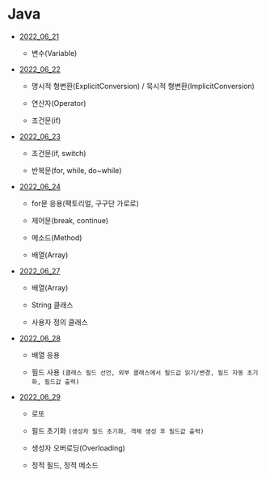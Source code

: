 # Java

- [2022_06_21](p2022_06_21)

  - 변수(Variable)

- [2022_06_22](p2022_06_22)

  - 명시적 형변환(ExplicitConversion) / 묵시적 형변환(ImplicitConversion)

  - 연산자(Operator)

  - 조건문(if)

- [2022_06_23](p2022_06_23)

  - 조건문(if, switch)

  - 반복문(for, while, do~while)

- [2022_06_24](p2022_06_24)

  - for문 응용(팩토리얼, 구구단 가로로)

  - 제어문(break, continue)

  - 메소드(Method)

  - 배열(Array)

- [2022_06_27](p2022_06_27)

  - 배열(Array)

  - String 클래스

  - 사용자 정의 클래스

- [2022_06_28](p2022_06_28)

  - 배열 응용

  - 필드 사용
`
(클래스 필드 선언, 외부 클래스에서 필드값 읽기/변경, 필드 자동 초기화, 필드값 출력)
`

- [2022_06_29](p2022_06_29)

  - 로또 

  - 필드 초기화
`
(생성자 필드 초기화, 객체 생성 후 필드값 출력)
`

  - 생성자 오버로딩(Overloading)

  - 정적 필드, 정적 메소드

  
